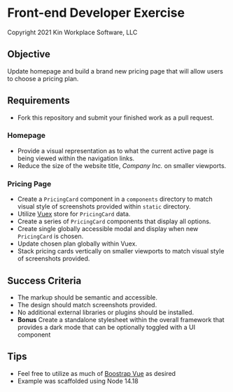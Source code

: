# Front-end Developer Exercise

Copyright 2021 Kin Workplace Software, LLC

## Objective

Update homepage and build a brand new pricing page that will allow users to choose a pricing plan.

## Requirements

- Fork this repository and submit your finished work as a pull request.

### Homepage

- Provide a visual representation as to what the current active page is being viewed within the navigation links.
- Reduce the size of the website title, _Company Inc._ on smaller viewports.

### Pricing Page

- Create a `PricingCard` component in a `components` directory to match visual style of screenshots provided within `static` directory.
- Utilize [Vuex](https://vuex.vuejs.org/) store for `PricingCard` data.
- Create a series of `PricingCard` components that display all options.
- Create single globally accessible modal and display when new `PricingCard` is chosen.
- Update chosen plan globally within Vuex.
- Stack pricing cards vertically on smaller viewports to match visual style of screenshots provided.

## Success Criteria

- The markup should be semantic and accessible.
- The design should match screenshots provided.
- No additional external libraries or plugins should be installed.
- **Bonus** Create a standalone stylesheet within the overall framework that provides a dark mode that can be optionally toggled with a UI component

## Tips

- Feel free to utilize as much of [Boostrap Vue](https://bootstrap-vue.org/) as desired
- Example was scaffolded using Node 14.18
